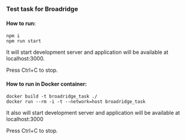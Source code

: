 ### Test task for Broadridge

#### How to run:

```
npm i
npm run start
```

It will start development server and application will be available at localhost:3000.

Press Ctrl+C to stop.

#### How to run in Docker container:

```
docker build -t broadridge_task ./
docker run --rm -i -t --network=host broadridge_task
```

It also will start development server and application will be available at localhost:3000

Press Ctrl+C to stop.
